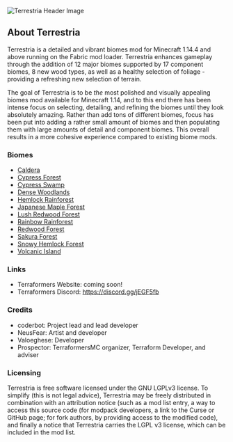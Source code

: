 ![Terrestria Header Image](https://i.gyazo.com/c1f9e08c4ab1a6fb2b307be9a0110bd1.png)

## About Terrestria

Terrestria is a detailed and vibrant biomes mod for Minecraft 1.14.4 and above running on the Fabric mod loader.
Terrestria enhances gameplay through the addition of 12 major biomes supported by 17 component biomes, 8 new wood types, 
as well as a healthy selection of foliage - providing a refreshing new selection of terrain.

The goal of Terrestria is to be *the* most polished and visually appealing biomes mod available for Minecraft 1.14,
and to this end there has been intense focus on selecting, detailing, and refining the biomes until they
look absolutely amazing. Rather than add tons of different biomes, focus has been put into adding a rather small amount
of biomes and then populating them with large amounts of detail and component biomes. This overall results in a
more cohesive experience compared to existing biome mods.

### Biomes
 - [Caldera](https://github.com/TerraformersMC/Terrestria/wiki/Caldera)
 - [Cypress Forest](https://github.com/TerraformersMC/Terrestria/wiki/Cypress-Forest)
 - [Cypress Swamp](https://github.com/TerraformersMC/Terrestria/wiki/Cypress-Swamp)
 - [Dense Woodlands](https://github.com/TerraformersMC/Terrestria/wiki/Dense-Woodlands)
 - [Hemlock Rainforest](https://github.com/TerraformersMC/Terrestria/wiki/Hemlock-Rainforest)
 - [Japanese Maple Forest](https://github.com/TerraformersMC/Terrestria/wiki/Japanese-Maple-Forest)
 - [Lush Redwood Forest](https://github.com/TerraformersMC/Terrestria/wiki/Lush-Redwood-Forest)
 - [Rainbow Rainforest](https://github.com/TerraformersMC/Terrestria/wiki/Rainbow-Rainforest)
 - [Redwood Forest](https://github.com/TerraformersMC/Terrestria/wiki/Redwood-Forest)
 - [Sakura Forest](https://github.com/TerraformersMC/Terrestria/wiki/Sakura-Forest)
 - [Snowy Hemlock Forest](https://github.com/TerraformersMC/Terrestria/wiki/Snowy-Hemlock-Forest)
 - [Volcanic Island](https://github.com/TerraformersMC/Terrestria/wiki/Volcanic-Island)

### Links

 - Terraformers Website: coming soon!
 - Terraformers Discord: https://discord.gg/jEGF5fb

### Credits

 - coderbot: Project lead and lead developer
 - NeusFear: Artist and developer
 - Valoeghese: Developer
 - Prospector: TerraformersMC organizer, Terraform Developer, and adviser

### Licensing

Terrestria is free software licensed under the GNU LGPLv3 license. To simplify (this is not legal advice), Terrestria may be
freely distributed in combination with an attribution notice (such as a mod list entry, a way to access this source code 
(for modpack developers, a link to the Curse or GitHub page; for fork authors, by providing access to the modified code),
and finally a notice that Terrestria carries the LGPL v3 license, which can be included in the mod list.
